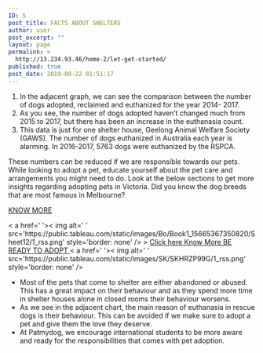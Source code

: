```yaml
---
ID: 5
post_title: FACTS ABOUT SHELTERS
author: user
post_excerpt: ""
layout: page
permalink: >
  http://13.234.93.46/home-2/let-get-started/
published: true
post_date: 2019-08-22 01:51:17
---
```

<style>
body{
    width:1060px;
    margin:50px auto;
}
path {  stroke: #fff; }
path:hover {  opacity:0.9; }
rect:hover {  fill:blue; }
.axis {  font: 10px sans-serif; }
.legend tr{    border-bottom:1px solid grey; }
.legend tr:first-child{    border-top:1px solid grey; }
.axis path,
.axis line {
  fill: none;
  stroke: #000;
  shape-rendering: crispEdges;
}
.x.axis path {   }
.legend{
    margin-bottom:76px;
    display:inline-block;
    border-collapse: collapse;
    border-spacing: 0px;
}
.legend td{
    padding:4px 5px;
    vertical-align:bottom;
}
.legendFreq, .legendPerc{
    align:right;
    width:50px;
}
</style>
<body>
		<ol><li style="font-weight: 400;">In the adjacent graph, we can see the comparison between the number of dogs adopted, reclaimed and euthanized for the year 2014- 2017. </li><li style="font-weight: 400;">As you see, the number of dogs adopted haven’t changed much from 2015 to 2017, but there has been an increase in the euthanasia count.</li><li style="font-weight: 400;">This data is just for one shelter house, Geelong Animal Welfare Society (GAWS). The number of dogs euthanized in Australia each year is alarming. In 2016-2017, 5763 dogs were euthanized by the RSPCA.</li></ol><p>These numbers can be reduced if we are responsible towards our pets. While looking to adopt a pet, educate yourself about the pet care and arrangements you might need to do. Look at the below sections to get more insights regarding adopting pets in Victoria. Did you know the dog breeds that are most famous in Melbourne?  </p><p><a href="http://patmydog.tk/home-2/let-get-started/be-ready-to-adopt/registered-dog-breeds/">KNOW MORE</a></p>		
			<noscript>< a href=' '>< img alt=' ' src='https:&#47;&#47;public.tableau.com&#47;static&#47;images&#47;Bo&#47;Book1_15665367350820&#47;Sheet12&#47;1_rss.png' style='border: none' /></ a></noscript><object class='tableauViz'  style='display:none;'><param name='host_url' value='https%3A%2F%2Fpublic.tableau.com%2F' /> <param name='embed_code_version' value='3' /> <param name='site_root' value='' /><param name='name' value='Book1_15665367350820&#47;Sheet12' /><param name='tabs' value='no' /><param name='toolbar' value='yes' /><param name='static_image' value='https:&#47;&#47;public.tableau.com&#47;static&#47;images&#47;Bo&#47;Book1_15665367350820&#47;Sheet12&#47;1.png' /> <param name='animate_transition' value='yes' /><param name='display_static_image' value='yes' /><param name='display_spinner' value='yes' /><param name='display_overlay' value='yes' /><param name='display_count' value='yes' /></object>                >		
			<a href="#" role="button">
						Click here
					</a>
			<a href="http://patmydog.tk/home-2/be-ready-to-adopt/registered-dog-breeds/" role="button">
						Know More
					</a>
			<a href="http://patmydog.tk/home-2/let-get-started/be-ready-to-adopt/" role="button">
						BE READY TO ADOPT
					</a>
			<noscript>< a href=' '>< img alt=' ' src='https:&#47;&#47;public.tableau.com&#47;static&#47;images&#47;SK&#47;SKHRZP99G&#47;1_rss.png' style='border: none' /></ a></noscript><object class='tableauViz'  style='display:none;'><param name='host_url' value='https%3A%2F%2Fpublic.tableau.com%2F' /> <param name='embed_code_version' value='3' /> <param name='path' value='shared&#47;SKHRZP99G' /> <param name='toolbar' value='yes' /><param name='static_image' value='https:&#47;&#47;public.tableau.com&#47;static&#47;images&#47;SK&#47;SKHRZP99G&#47;1.png' /> <param name='animate_transition' value='yes' /><param name='display_static_image' value='yes' /><param name='display_spinner' value='yes' /><param name='display_overlay' value='yes' /><param name='display_count' value='yes' /><param name='filter' value='publish=yes' /></object>                		
		<ul><li style="font-weight: 400;">Most of the pets that come to shelter are either abandoned or abused. This has a great impact on their behaviour and as they spend more time in shelter houses alone in closed rooms their behaviour worsens. </li><li style="font-weight: 400;">As we see in the adjacent chart, the main reason of euthanasia in rescue dogs is their behaviour. This can be avoided if we make sure to adopt a pet and give them the love they deserve.</li><li style="font-weight: 400;">At Patmydog, we encourage international students to be more aware and ready for the responsibilities that comes with pet adoption.</li></ul>